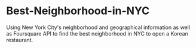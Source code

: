 # Best-Neighborhood-in-NYC
Using New York City's neighborhood and geographical information as well as Foursquare API to find the best neighborhood in NYC to open a Korean restaurant.

